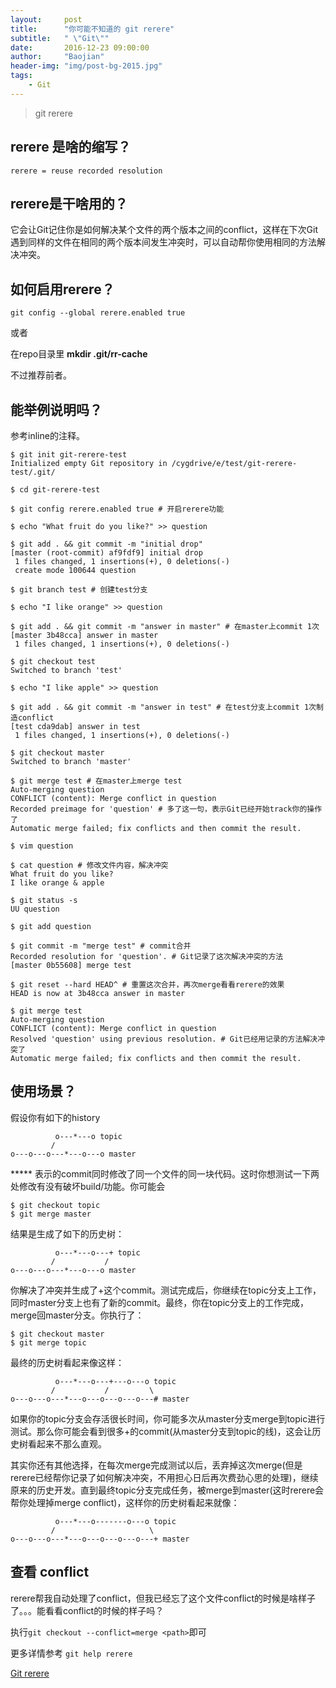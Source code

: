 ```yaml
---
layout:     post
title:      "你可能不知道的 git rerere"
subtitle:   " \"Git\""
date:       2016-12-23 09:00:00
author:     "Baojian"
header-img: "img/post-bg-2015.jpg"
tags:
    - Git
---
```


> git rerere

## **rerere 是啥的缩写？**

```shell
rerere = reuse recorded resolution
```

## **rerere是干啥用的？**

它会让Git记住你是如何解决某个文件的两个版本之间的conflict，这样在下次Git遇到同样的文件在相同的两个版本间发生冲突时，可以自动帮你使用相同的方法解决冲突。

## **如何启用rerere？**

```shell
git config --global rerere.enabled true
```

或者

在repo目录里  **mkdir .git/rr-cache**

不过推荐前者。

## **能举例说明吗？**

参考inline的注释。

```shell
$ git init git-rerere-test
Initialized empty Git repository in /cygdrive/e/test/git-rerere-test/.git/

$ cd git-rerere-test

$ git config rerere.enabled true # 开启rerere功能

$ echo "What fruit do you like?" >> question

$ git add . && git commit -m "initial drop"
[master (root-commit) af9fdf9] initial drop
 1 files changed, 1 insertions(+), 0 deletions(-)
 create mode 100644 question

$ git branch test # 创建test分支

$ echo "I like orange" >> question

$ git add . && git commit -m "answer in master" # 在master上commit 1次
[master 3b48cca] answer in master
 1 files changed, 1 insertions(+), 0 deletions(-)

$ git checkout test
Switched to branch 'test'

$ echo "I like apple" >> question

$ git add . && git commit -m "answer in test" # 在test分支上commit 1次制造conflict
[test cda9dab] answer in test
 1 files changed, 1 insertions(+), 0 deletions(-)

$ git checkout master
Switched to branch 'master'

$ git merge test # 在master上merge test
Auto-merging question
CONFLICT (content): Merge conflict in question
Recorded preimage for 'question' # 多了这一句，表示Git已经开始track你的操作了
Automatic merge failed; fix conflicts and then commit the result.

$ vim question

$ cat question # 修改文件内容，解决冲突
What fruit do you like?
I like orange & apple

$ git status -s
UU question

$ git add question

$ git commit -m "merge test" # commit合并
Recorded resolution for 'question'. # Git记录了这次解决冲突的方法
[master 0b55608] merge test

$ git reset --hard HEAD^ # 重置这次合并，再次merge看看rerere的效果
HEAD is now at 3b48cca answer in master

$ git merge test
Auto-merging question
CONFLICT (content): Merge conflict in question
Resolved 'question' using previous resolution. # Git已经用记录的方法解决冲突了
Automatic merge failed; fix conflicts and then commit the result.
```



## **使用场景？**

假设你有如下的history

```
          o---*---o topic
         /
o---o---o---*---o---o master
```

***** 表示的commit同时修改了同一个文件的同一块代码。这时你想测试一下两处修改有没有破坏build/功能。你可能会

```shell
$ git checkout topic
$ git merge master
```

结果是生成了如下的历史树：

```
          o---*---o---+ topic
         /           /
o---o---o---*---o---o master
```

你解决了冲突并生成了+这个commit。测试完成后，你继续在topic分支上工作，同时master分支上也有了新的commit。最终，你在topic分支上的工作完成，merge回master分支。你执行了：

```shell
$ git checkout master
$ git merge topic
```

最终的历史树看起来像这样：

```shell
          o---*---o---+---o---o topic
         /           /         \
o---o---o---*---o---o---o---o---# master
```

如果你的topic分支会存活很长时间，你可能多次从master分支merge到topic进行测试。那么你可能会看到很多+的commit(从master分支到topic的线)，这会让历史树看起来不那么直观。

其实你还有其他选择，在每次merge完成测试以后，丢弃掉这次merge(但是rerere已经帮你记录了如何解决冲突，不用担心日后再次费劲心思的处理)，继续原来的历史开发。直到最终topic分支完成任务，被merge到master(这时rerere会帮你处理掉merge conflict)，这样你的历史树看起来就像：

```
          o---*---o-------o---o topic
         /                     \
o---o---o---*---o---o---o---o---+ master
```

## 查看 **conflict**

rerere帮我自动处理了conflict，但我已经忘了这个文件conflict的时候是啥样子了。。。能看看conflict的时候的样子吗？

执行`git checkout --conflict=merge <path>`即可

更多详情参考 `git help rerere`

[Git rerere](https://ruby-china.org/topics/15809)


